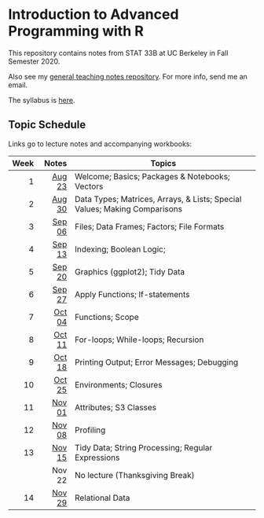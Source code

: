 # Introduction to Advanced Programming with R

This repository contains notes from STAT 33B at UC Berkeley in Fall Semester
2020.

Also see my [general teaching notes repository][notes]. For more info, send me
an email.

[notes]: https://github.com/nick-ulle/teaching-notes

The syllabus is [here](syllabus.pdf).

## Topic Schedule

Links go to lecture notes and accompanying workbooks:

| Week | Notes                    | Topics
| ---: | -----------------------: | ------
| 1    | [Aug 23](lecture/08.23/) | Welcome; Basics; Packages & Notebooks; Vectors
| 2    | [Aug 30](lecture/08.30/) | Data Types; Matrices, Arrays, & Lists; Special Values; Making Comparisons
| 3    | [Sep 06](lecture/09.06)  | Files; Data Frames; Factors; File Formats
| 4    | [Sep 13](lecture/09.13)  | Indexing; Boolean Logic; 
| 5    | [Sep 20](lecture/09.20)  | Graphics (ggplot2); Tidy Data
| 6    | [Sep 27](lecture/09.27)  | Apply Functions; If-statements
| 7    | [Oct 04](lecture/10.04)  | Functions; Scope
| 8    | [Oct 11](lecture/10.11)  | For-loops; While-loops; Recursion
| 9    | [Oct 18](lecture/10.18)  | Printing Output; Error Messages; Debugging
| 10   | [Oct 25](lecture/10.25)  | Environments; Closures
| 11   | [Nov 01](lecture/11.01)  | Attributes; S3 Classes
| 12   | [Nov 08](lecture/11.08)  | Profiling
| 13   | [Nov 15](lecture/11.15)  | Tidy Data; String Processing; Regular Expressions
|      | Nov 22                   | No lecture (Thanksgiving Break)
| 14   | [Nov 29](lecture/11.29)  | Relational Data
